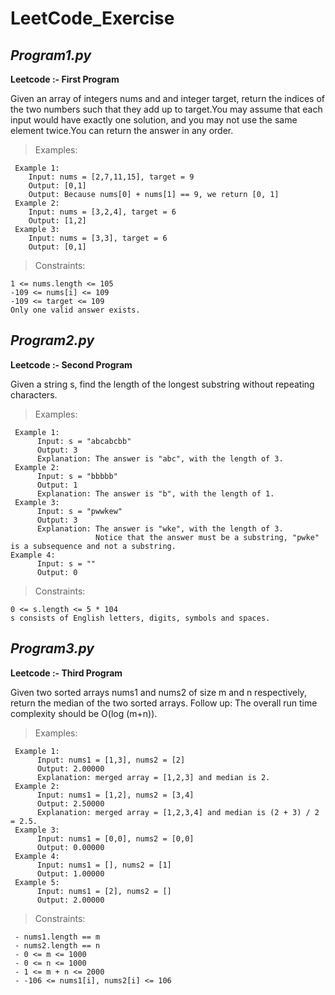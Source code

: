 # LeetCode_Exercise

## ***Program1.py***

   **Leetcode :- First Program**
   
   Given an array of integers nums and and integer target, return the indices of the two numbers such that they add up to target.You may assume that each input would have exactly one solution, and you may not use the same element twice.You can return the answer in any order.
 
>Examples:

     Example 1:
        Input: nums = [2,7,11,15], target = 9
        Output: [0,1]
        Output: Because nums[0] + nums[1] == 9, we return [0, 1]
     Example 2:
        Input: nums = [3,2,4], target = 6
        Output: [1,2]
     Example 3:
        Input: nums = [3,3], target = 6
        Output: [0,1]
 
>Constraints:

    1 <= nums.length <= 105
    -109 <= nums[i] <= 109
    -109 <= target <= 109
    Only one valid answer exists.


## ***Program2.py***

   **Leetcode :- Second Program**
   
   Given a string s, find the length of the longest substring without repeating characters.
   
>Examples:

     Example 1:
          Input: s = "abcabcbb"
          Output: 3
          Explanation: The answer is "abc", with the length of 3.
     Example 2:
          Input: s = "bbbbb"
          Output: 1
          Explanation: The answer is "b", with the length of 1.
     Example 3:
          Input: s = "pwwkew"
          Output: 3
          Explanation: The answer is "wke", with the length of 3.
                       Notice that the answer must be a substring, "pwke" is a subsequence and not a substring.                  
    Example 4:              
          Input: s = ""
          Output: 0
   
>Constraints:

    0 <= s.length <= 5 * 104
    s consists of English letters, digits, symbols and spaces.


## ***Program3.py***

   **Leetcode :- Third Program**
   
   
   Given two sorted arrays nums1 and nums2 of size m and n respectively, return the median of the two sorted arrays.
Follow up: The overall run time complexity should be O(log (m+n)).


>Examples:

     Example 1:
          Input: nums1 = [1,3], nums2 = [2]
          Output: 2.00000
          Explanation: merged array = [1,2,3] and median is 2.
     Example 2:
          Input: nums1 = [1,2], nums2 = [3,4]
          Output: 2.50000
          Explanation: merged array = [1,2,3,4] and median is (2 + 3) / 2 = 2.5.
     Example 3:
          Input: nums1 = [0,0], nums2 = [0,0]
          Output: 0.00000                  
     Example 4:              
          Input: nums1 = [], nums2 = [1]
          Output: 1.00000
     Example 5:              
          Input: nums1 = [2], nums2 = []
          Output: 2.00000
          
   
>Constraints:

     - nums1.length == m
     - nums2.length == n
     - 0 <= m <= 1000
     - 0 <= n <= 1000
     - 1 <= m + n <= 2000
     - -106 <= nums1[i], nums2[i] <= 106


